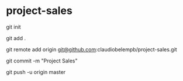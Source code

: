 # project-sales
git init

git add .

git remote add origin git@github.com:claudiobelempb/project-sales.git

git commit -m "Project Sales"

git push -u origin master
